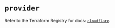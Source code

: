 # `provider`

Refer to the Terraform Registry for docs: [`cloudflare`](https://registry.terraform.io/providers/cloudflare/cloudflare/4.51.0/docs).
